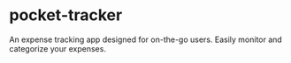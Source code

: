 # pocket-tracker
An expense tracking app designed for on-the-go users. Easily monitor and categorize your expenses.
